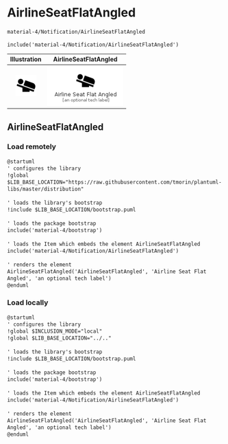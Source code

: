 # AirlineSeatFlatAngled


```text
material-4/Notification/AirlineSeatFlatAngled
```

```text
include('material-4/Notification/AirlineSeatFlatAngled')
```



| Illustration | AirlineSeatFlatAngled |
| :---: | :---: |
| ![illustration for Illustration](../../material-4/Notification/AirlineSeatFlatAngled.png) | ![illustration for AirlineSeatFlatAngled](../../material-4/Notification/AirlineSeatFlatAngled.Local.png) |




## AirlineSeatFlatAngled

### Load remotely
```plantuml
@startuml
' configures the library
!global $LIB_BASE_LOCATION="https://raw.githubusercontent.com/tmorin/plantuml-libs/master/distribution"

' loads the library's bootstrap
!include $LIB_BASE_LOCATION/bootstrap.puml

' loads the package bootstrap
include('material-4/bootstrap')

' loads the Item which embeds the element AirlineSeatFlatAngled
include('material-4/Notification/AirlineSeatFlatAngled')

' renders the element
AirlineSeatFlatAngled('AirlineSeatFlatAngled', 'Airline Seat Flat Angled', 'an optional tech label')
@enduml
```

### Load locally
```plantuml
@startuml
' configures the library
!global $INCLUSION_MODE="local"
!global $LIB_BASE_LOCATION="../.."

' loads the library's bootstrap
!include $LIB_BASE_LOCATION/bootstrap.puml

' loads the package bootstrap
include('material-4/bootstrap')

' loads the Item which embeds the element AirlineSeatFlatAngled
include('material-4/Notification/AirlineSeatFlatAngled')

' renders the element
AirlineSeatFlatAngled('AirlineSeatFlatAngled', 'Airline Seat Flat Angled', 'an optional tech label')
@enduml
```

